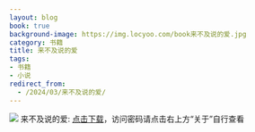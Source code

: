 ```yaml
---
layout: blog
book: true
background-image: https://img.locyoo.com/book来不及说的爱.jpg
category: 书籍
title: 来不及说的爱
tags:
- 书籍
- 小说
redirect_from:
  - /2024/03/来不及说的爱/
---
```

![](https://img.locyoo.com/book来不及说的爱.jpg)
来不及说的爱: <a name = "ref1" href="https://url18.ctfile.com/f/50983618-1449297859-630390?p=3619">点击下载</a>，访问密码请点击右上方“关于”自行查看